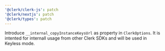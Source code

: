 ```yaml
---
'@clerk/clerk-js': patch
'@clerk/nextjs': patch
'@clerk/types': patch
---
```


Introduce `__internal_copyInstanceKeysUrl` as property in `ClerkOptions`. It is intented for internall usage from other Clerk SDKs and will be used in Keyless mode.
